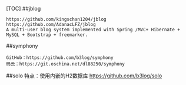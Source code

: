 [TOC]
##jblog
```
https://github.com/kingschan1204/jblog
https://github.com/AdanacLFZ/jblog
A multi-user blog system implemented with Spring /MVC+ Hibernate + MySQL + Bootstrap + freemarker.
```
##symphony
```
GitHub：https://github.com/b3log/symphony
码云：https://git.oschina.net/dl88250/symphony
```
##solo
特点：使用内嵌的H2数据库
https://github.com/b3log/solo
